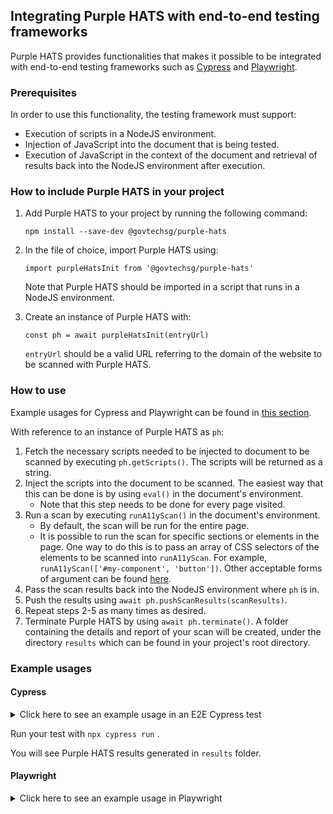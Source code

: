 ## Integrating Purple HATS with end-to-end testing frameworks
Purple HATS provides functionalities that makes it possible to be integrated with end-to-end testing frameworks such as [Cypress](https://www.cypress.io/) and [Playwright](https://playwright.dev/).

### Prerequisites
In order to use this functionality, the testing framework must support:
- Execution of scripts in a NodeJS environment.
- Injection of JavaScript into the document that is being tested.
- Execution of JavaScript in the context of the document and retrieval of results back into the NodeJS environment after execution.

### How to include Purple HATS in your project
1. Add Purple HATS to your project by running the following command:

    `npm install --save-dev @govtechsg/purple-hats`
2. In the file of choice, import Purple HATS using:
    
    `import purpleHatsInit from '@govtechsg/purple-hats'`

    Note that Purple HATS should be imported in a script that runs in a NodeJS environment.

3. Create an instance of Purple HATS with:

    `const ph = await purpleHatsInit(entryUrl)`

    `entryUrl` should be a valid URL referring to the domain of the website to be scanned with Purple HATS.

### How to use
Example usages for Cypress and Playwright can be found in [this section](#example-usages).

With reference to an instance of Purple HATS as `ph`:
1. Fetch the necessary scripts needed to be injected to document to be scanned by executing `ph.getScripts()`. The scripts will be returned as a string.
2. Inject the scripts into the document to be scanned. The easiest way that this can be done is by using `eval()` in the document's environment.
    - Note that this step needs to be done for every page visited.
3. Run a scan by executing `runA11yScan()` in the document's environment.
    - By default, the scan will be run for the entire page.
    - It is possible to run the scan for specific sections or elements in the page. One way to do this is to pass an array of CSS selectors of the elements to be scanned into `runA11yScan`. For example, `runA11yScan(['#my-component', 'button'])`. Other acceptable forms of argument can be found [here](https://github.com/dequelabs/axe-core/blob/develop/doc/API.md#context-parameter).
4. Pass the scan results back into the NodeJS environment where `ph` is in. 
5. Push the results using `await ph.pushScanResults(scanResults)`.
6. Repeat steps 2-5 as many times as desired.
7. Terminate Purple HATS by using `await ph.terminate()`. A folder containing the details and report of your scan will be created, under the directory `results` which can be found in your project's root directory.

### Example usages
#### Cypress
<details>
<summary>Click here to see an example usage in an E2E Cypress test</summary>

We will be creating the following files in a demo Cypress project:
    
    ├── cypress
    │   ├── e2e
    │   │   └── spec.cy.js
    │   └── support
    │       └── e2e.js
    ├── cypress.config.js
    └── package.json

Create a <code>package.json</code> by running <code>npm init</code> . Accept the default options or customise it as needed.

Install the following node dependencies by running <code>npm install cypress @govtechsg/purple-hats --save-dev </code>

Navigate to <code>node_modules/@govtechsg/purple-hats</code> and run <code>npm install</code> within the folder to install remaining Purple HATS dependencies.

Create <code>cypress.config.js</code> with the following contents:
    
    import { defineConfig } from 'cypress';
    import purpleHatsInit from '@govtechsg/purple-hats';

    const ph = await purpleHatsInit("https://govtechsg.github.io");

    export default defineConfig({
    e2e: {
        setupNodeEvents(on, config) {
        on('task', {
            getPhScripts() {
                return ph.getScripts();
            },
            async pushPhScanResults(res) {
                await ph.pushScanResults(res);
                return null;
            },
            async terminatePh() {
                await ph.terminate();
                return null;
            }
        });
        },
    },
    });

Create a sub-folder and file <code>cypress/support/e2e.js</code> with the following contents::

    Cypress.Commands.add('injectPhScripts', () => {
        cy.task('getPhScripts').then(s => {
            cy.window().then(win => {
                win.eval(s);
            })
        })
    })

    Cypress.Commands.add('runPhScan', (elements) => {
        cy.window().then(async win => {
            const res = await win.runA11yScan(elements);
            cy.task('pushPhScanResults', res);
        })
    })

    Cypress.Commands.add('terminatePh', () => {
        cy.task('terminatePh')
    })

Create <code>cypress/e2e/spec.cy.js</code> with the following contents:
    
    describe("template spec", () => {
        it("passes", () => {
            cy.visit("https://govtechsg.github.io/purple-banner-embeds/purple-integrated-scan-example.htm");
            cy.injectPhScripts();
            cy.runPhScan();
        
            cy.contains('Click Me').click();
            // Run a scan on <input> and <button> elements
            cy.runPhScan(['input', 'button']);
        });
    });

    after(() => {
        cy.terminatePh();
    })
</details>

Run your test with <code>npx cypress run</code> .

You will see Purple HATS results generated in <code>results</code> folder.

#### Playwright
<details>
    <summary>Click here to see an example usage in Playwright</summary>

    import { chromium } from 'playwright';
    import purpleHatsInit from 'purple-hats';

    const ph = await purpleHatsInit('https://govtechsg.github.io');

    (async () => {
        const browser = await chromium.launch({
            headless: false,
        });
        const context = await browser.newContext();
        const page = await context.newPage();

        const runPhScan = async (elementsToScan) => {
            const scanRes = await page.evaluate(
            async elementsToScan => await runA11yScan(elementsToScan),
            elementsToScan,
            );
            await ph.pushScanResults(scanRes);
        };

        await page.goto('https://govtechsg.github.io/purple-banner-embeds/purple-integrated-scan-example.htm');
        await page.evaluate(ph.getScripts());
        await runPhScan();

        await page.getByRole('button', { name: 'Click Me' }).click();
        // Run a scan on <input> and <button> elements
        await runPhScan(['input', 'button'])

        // ---------------------
        await context.close();
        await browser.close();
        await ph.terminate();
    })();
</details>
